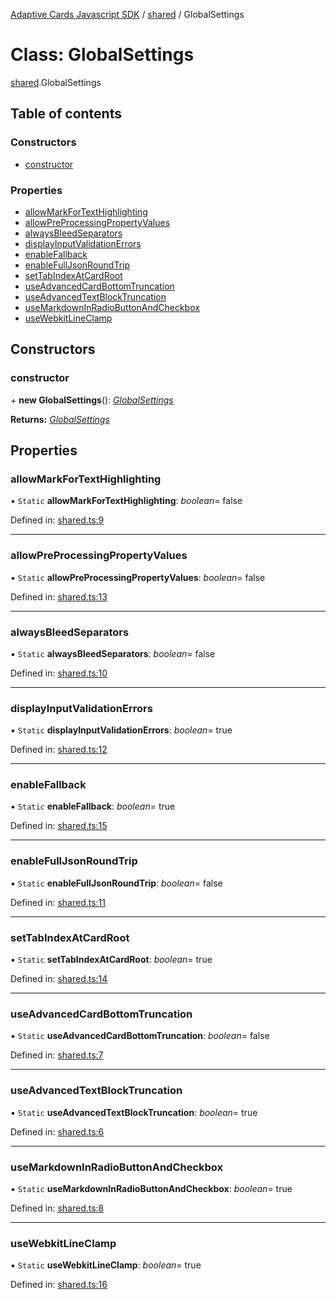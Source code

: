 [Adaptive Cards Javascript SDK](../README.md) / [shared](../modules/shared.md) / GlobalSettings

# Class: GlobalSettings

[shared](../modules/shared.md).GlobalSettings

## Table of contents

### Constructors

- [constructor](shared.globalsettings.md#constructor)

### Properties

- [allowMarkForTextHighlighting](shared.globalsettings.md#allowmarkfortexthighlighting)
- [allowPreProcessingPropertyValues](shared.globalsettings.md#allowpreprocessingpropertyvalues)
- [alwaysBleedSeparators](shared.globalsettings.md#alwaysbleedseparators)
- [displayInputValidationErrors](shared.globalsettings.md#displayinputvalidationerrors)
- [enableFallback](shared.globalsettings.md#enablefallback)
- [enableFullJsonRoundTrip](shared.globalsettings.md#enablefulljsonroundtrip)
- [setTabIndexAtCardRoot](shared.globalsettings.md#settabindexatcardroot)
- [useAdvancedCardBottomTruncation](shared.globalsettings.md#useadvancedcardbottomtruncation)
- [useAdvancedTextBlockTruncation](shared.globalsettings.md#useadvancedtextblocktruncation)
- [useMarkdownInRadioButtonAndCheckbox](shared.globalsettings.md#usemarkdowninradiobuttonandcheckbox)
- [useWebkitLineClamp](shared.globalsettings.md#usewebkitlineclamp)

## Constructors

### constructor

\+ **new GlobalSettings**(): [_GlobalSettings_](shared.globalsettings.md)

**Returns:** [_GlobalSettings_](shared.globalsettings.md)

## Properties

### allowMarkForTextHighlighting

▪ `Static` **allowMarkForTextHighlighting**: _boolean_= false

Defined in: [shared.ts:9](https://github.com/microsoft/AdaptiveCards/blob/0938a1f10/source/nodejs/adaptivecards/src/shared.ts#L9)

---

### allowPreProcessingPropertyValues

▪ `Static` **allowPreProcessingPropertyValues**: _boolean_= false

Defined in: [shared.ts:13](https://github.com/microsoft/AdaptiveCards/blob/0938a1f10/source/nodejs/adaptivecards/src/shared.ts#L13)

---

### alwaysBleedSeparators

▪ `Static` **alwaysBleedSeparators**: _boolean_= false

Defined in: [shared.ts:10](https://github.com/microsoft/AdaptiveCards/blob/0938a1f10/source/nodejs/adaptivecards/src/shared.ts#L10)

---

### displayInputValidationErrors

▪ `Static` **displayInputValidationErrors**: _boolean_= true

Defined in: [shared.ts:12](https://github.com/microsoft/AdaptiveCards/blob/0938a1f10/source/nodejs/adaptivecards/src/shared.ts#L12)

---

### enableFallback

▪ `Static` **enableFallback**: _boolean_= true

Defined in: [shared.ts:15](https://github.com/microsoft/AdaptiveCards/blob/0938a1f10/source/nodejs/adaptivecards/src/shared.ts#L15)

---

### enableFullJsonRoundTrip

▪ `Static` **enableFullJsonRoundTrip**: _boolean_= false

Defined in: [shared.ts:11](https://github.com/microsoft/AdaptiveCards/blob/0938a1f10/source/nodejs/adaptivecards/src/shared.ts#L11)

---

### setTabIndexAtCardRoot

▪ `Static` **setTabIndexAtCardRoot**: _boolean_= true

Defined in: [shared.ts:14](https://github.com/microsoft/AdaptiveCards/blob/0938a1f10/source/nodejs/adaptivecards/src/shared.ts#L14)

---

### useAdvancedCardBottomTruncation

▪ `Static` **useAdvancedCardBottomTruncation**: _boolean_= false

Defined in: [shared.ts:7](https://github.com/microsoft/AdaptiveCards/blob/0938a1f10/source/nodejs/adaptivecards/src/shared.ts#L7)

---

### useAdvancedTextBlockTruncation

▪ `Static` **useAdvancedTextBlockTruncation**: _boolean_= true

Defined in: [shared.ts:6](https://github.com/microsoft/AdaptiveCards/blob/0938a1f10/source/nodejs/adaptivecards/src/shared.ts#L6)

---

### useMarkdownInRadioButtonAndCheckbox

▪ `Static` **useMarkdownInRadioButtonAndCheckbox**: _boolean_= true

Defined in: [shared.ts:8](https://github.com/microsoft/AdaptiveCards/blob/0938a1f10/source/nodejs/adaptivecards/src/shared.ts#L8)

---

### useWebkitLineClamp

▪ `Static` **useWebkitLineClamp**: _boolean_= true

Defined in: [shared.ts:16](https://github.com/microsoft/AdaptiveCards/blob/0938a1f10/source/nodejs/adaptivecards/src/shared.ts#L16)

